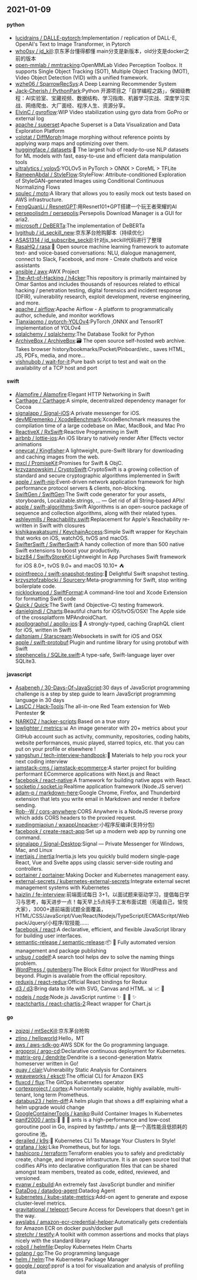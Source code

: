 ## 2021-01-09

#### python
* [lucidrains / DALLE-pytorch](https://github.com/lucidrains/DALLE-pytorch):Implementation / replication of DALL-E, OpenAI's Text to Image Transformer, in Pytorch
* [who0sy / jd_kill](https://github.com/who0sy/jd_kill):京东茅台懂得都懂 main分支是新版本，old分支是docker之前的版本
* [open-mmlab / mmtracking](https://github.com/open-mmlab/mmtracking):OpenMMLab Video Perception Toolbox. It supports Single Object Tracking (SOT), Multiple Object Tracking (MOT), Video Object Detection (VID) with a unified framework.
* [wzhe06 / SparrowRecSys](https://github.com/wzhe06/SparrowRecSys):A Deep Learning Recommender System
* [Jack-Cherish / PythonPark](https://github.com/Jack-Cherish/PythonPark):Python 开源项目之「自学编程之路」，保姆级教程：AI实验室、宝藏视频、数据结构、学习指南、机器学习实战、深度学习实战、网络爬虫、大厂面经、程序人生、资源分享。
* [ElvinC / gyroflow](https://github.com/ElvinC/gyroflow):WIP Video stabilization using gyro data from GoPro or external log
* [apache / superset](https://github.com/apache/superset):Apache Superset is a Data Visualization and Data Exploration Platform
* [volotat / DiffMorph](https://github.com/volotat/DiffMorph):Image morphing without reference points by applying warp maps and optimizing over them.
* [huggingface / datasets](https://github.com/huggingface/datasets):🤗
The largest hub of ready-to-use NLP datasets for ML models with fast, easy-to-use and efficient data manipulation tools
* [ultralytics / yolov5](https://github.com/ultralytics/yolov5):YOLOv5 in PyTorch > ONNX > CoreML > TFLite
* [RameenAbdal / StyleFlow](https://github.com/RameenAbdal/StyleFlow):StyleFlow: Attribute-conditioned Exploration of StyleGAN-generated Images using Conditional Continuous Normalizing Flows
* [spulec / moto](https://github.com/spulec/moto):A library that allows you to easily mock out tests based on AWS infrastructure.
* [FengQuanLi / ResnetGPT](https://github.com/FengQuanLi/ResnetGPT):用Resnet101+GPT搭建一个玩王者荣耀的AI
* [persepolisdm / persepolis](https://github.com/persepolisdm/persepolis):Persepolis Download Manager is a GUI for aria2.
* [microsoft / DeBERTa](https://github.com/microsoft/DeBERTa):The implementation of DeBERTa
* [lvgithub / jd_seckill_new](https://github.com/lvgithub/jd_seckill_new):京东茅台抢购脚本（持续优化）
* [ASAS1314 / jd_subscribe_seckill](https://github.com/ASAS1314/jd_subscribe_seckill):针对js_seckill代码进行了整理
* [RasaHQ / rasa](https://github.com/RasaHQ/rasa):💬
Open source machine learning framework to automate text- and voice-based conversations: NLU, dialogue management, connect to Slack, Facebook, and more - Create chatbots and voice assistants
* [ansible / awx](https://github.com/ansible/awx):AWX Project
* [The-Art-of-Hacking / h4cker](https://github.com/The-Art-of-Hacking/h4cker):This repository is primarily maintained by Omar Santos and includes thousands of resources related to ethical hacking / penetration testing, digital forensics and incident response (DFIR), vulnerability research, exploit development, reverse engineering, and more.
* [apache / airflow](https://github.com/apache/airflow):Apache Airflow - A platform to programmatically author, schedule, and monitor workflows
* [Tianxiaomo / pytorch-YOLOv4](https://github.com/Tianxiaomo/pytorch-YOLOv4):PyTorch ,ONNX and TensorRT implementation of YOLOv4
* [sqlalchemy / sqlalchemy](https://github.com/sqlalchemy/sqlalchemy):The Database Toolkit for Python
* [ArchiveBox / ArchiveBox](https://github.com/ArchiveBox/ArchiveBox):🗃
The open source self-hosted web archive. Takes browser history/bookmarks/Pocket/Pinboard/etc., saves HTML, JS, PDFs, media, and more...
* [vishnubob / wait-for-it](https://github.com/vishnubob/wait-for-it):Pure bash script to test and wait on the availability of a TCP host and port

#### swift
* [Alamofire / Alamofire](https://github.com/Alamofire/Alamofire):Elegant HTTP Networking in Swift
* [Carthage / Carthage](https://github.com/Carthage/Carthage):A simple, decentralized dependency manager for Cocoa
* [signalapp / Signal-iOS](https://github.com/signalapp/Signal-iOS):A private messenger for iOS.
* [devMEremenko / XcodeBenchmark](https://github.com/devMEremenko/XcodeBenchmark):XcodeBenchmark measures the compilation time of a large codebase on iMac, MacBook, and Mac Pro
* [ReactiveX / RxSwift](https://github.com/ReactiveX/RxSwift):Reactive Programming in Swift
* [airbnb / lottie-ios](https://github.com/airbnb/lottie-ios):An iOS library to natively render After Effects vector animations
* [onevcat / Kingfisher](https://github.com/onevcat/Kingfisher):A lightweight, pure-Swift library for downloading and caching images from the web.
* [mxcl / PromiseKit](https://github.com/mxcl/PromiseKit):Promises for Swift & ObjC.
* [krzyzanowskim / CryptoSwift](https://github.com/krzyzanowskim/CryptoSwift):CryptoSwift is a growing collection of standard and secure cryptographic algorithms implemented in Swift
* [apple / swift-nio](https://github.com/apple/swift-nio):Event-driven network application framework for high performance protocol servers & clients, non-blocking.
* [SwiftGen / SwiftGen](https://github.com/SwiftGen/SwiftGen):The Swift code generator for your assets, storyboards, Localizable.strings, … — Get rid of all String-based APIs!
* [apple / swift-algorithms](https://github.com/apple/swift-algorithms):Swift Algorithms is an open-source package of sequence and collection algorithms, along with their related types.
* [ashleymills / Reachability.swift](https://github.com/ashleymills/Reachability.swift):Replacement for Apple's Reachability re-written in Swift with closures
* [kishikawakatsumi / KeychainAccess](https://github.com/kishikawakatsumi/KeychainAccess):Simple Swift wrapper for Keychain that works on iOS, watchOS, tvOS and macOS.
* [SwifterSwift / SwifterSwift](https://github.com/SwifterSwift/SwifterSwift):A handy collection of more than 500 native Swift extensions to boost your productivity.
* [bizz84 / SwiftyStoreKit](https://github.com/bizz84/SwiftyStoreKit):Lightweight In App Purchases Swift framework for iOS 8.0+, tvOS 9.0+ and macOS 10.10+
⛺
* [pointfreeco / swift-snapshot-testing](https://github.com/pointfreeco/swift-snapshot-testing):📸
Delightful Swift snapshot testing.
* [krzysztofzablocki / Sourcery](https://github.com/krzysztofzablocki/Sourcery):Meta-programming for Swift, stop writing boilerplate code.
* [nicklockwood / SwiftFormat](https://github.com/nicklockwood/SwiftFormat):A command-line tool and Xcode Extension for formatting Swift code
* [Quick / Quick](https://github.com/Quick/Quick):The Swift (and Objective-C) testing framework.
* [danielgindi / Charts](https://github.com/danielgindi/Charts):Beautiful charts for iOS/tvOS/OSX! The Apple side of the crossplatform MPAndroidChart.
* [apollographql / apollo-ios](https://github.com/apollographql/apollo-ios):📱
A strongly-typed, caching GraphQL client for iOS, written in Swift
* [daltoniam / Starscream](https://github.com/daltoniam/Starscream):Websockets in swift for iOS and OSX
* [apple / swift-protobuf](https://github.com/apple/swift-protobuf):Plugin and runtime library for using protobuf with Swift
* [stephencelis / SQLite.swift](https://github.com/stephencelis/SQLite.swift):A type-safe, Swift-language layer over SQLite3.

#### javascript
* [Asabeneh / 30-Days-Of-JavaScript](https://github.com/Asabeneh/30-Days-Of-JavaScript):30 days of JavaScript programming challenge is a step by step guide to learn JavaScript programming language in 30 days
* [LasCC / Hack-Tools](https://github.com/LasCC/Hack-Tools):The all-in-one Red Team extension for Web Pentester
🛠
* [NARKOZ / hacker-scripts](https://github.com/NARKOZ/hacker-scripts):Based on a true story
* [lowlighter / metrics](https://github.com/lowlighter/metrics):📊
An image generator with 20+ metrics about your GitHub account such as activity, community, repositories, coding habits, website performances, music played, starred topics, etc. that you can put on your profile or elsewhere !
* [yangshun / tech-interview-handbook](https://github.com/yangshun/tech-interview-handbook):💯
Materials to help you rock your next coding interview
* [jamstack-cms / jamstack-ecommerce](https://github.com/jamstack-cms/jamstack-ecommerce):A starter project for building performant ECommerce applications with Next.js and React
* [facebook / react-native](https://github.com/facebook/react-native):A framework for building native apps with React.
* [socketio / socket.io](https://github.com/socketio/socket.io):Realtime application framework (Node.JS server)
* [adam-p / markdown-here](https://github.com/adam-p/markdown-here):Google Chrome, Firefox, and Thunderbird extension that lets you write email in Markdown and render it before sending.
* [Rob--W / cors-anywhere](https://github.com/Rob--W/cors-anywhere):CORS Anywhere is a NodeJS reverse proxy which adds CORS headers to the proxied request.
* [xuedingmiaojun / wxappUnpacker](https://github.com/xuedingmiaojun/wxappUnpacker):小程序反编译(支持分包)
* [facebook / create-react-app](https://github.com/facebook/create-react-app):Set up a modern web app by running one command.
* [signalapp / Signal-Desktop](https://github.com/signalapp/Signal-Desktop):Signal — Private Messenger for Windows, Mac, and Linux
* [inertiajs / inertia](https://github.com/inertiajs/inertia):Inertia.js lets you quickly build modern single-page React, Vue and Svelte apps using classic server-side routing and controllers.
* [portainer / portainer](https://github.com/portainer/portainer):Making Docker and Kubernetes management easy.
* [external-secrets / kubernetes-external-secrets](https://github.com/external-secrets/kubernetes-external-secrets):Integrate external secret management systems with Kubernetes
* [haizlin / fe-interview](https://github.com/haizlin/fe-interview):前端面试每日 3+1，以面试题来驱动学习，提倡每日学习与思考，每天进步一点！每天早上5点纯手工发布面试题（死磕自己，愉悦大家），3000+道前端面试题全面覆盖，HTML/CSS/JavaScript/Vue/React/Nodejs/TypeScript/ECMAScritpt/Webpack/Jquery/小程序/软技能……
* [facebook / react](https://github.com/facebook/react):A declarative, efficient, and flexible JavaScript library for building user interfaces.
* [semantic-release / semantic-release](https://github.com/semantic-release/semantic-release):📦
🚀
Fully automated version management and package publishing
* [unbug / codelf](https://github.com/unbug/codelf):A search tool helps dev to solve the naming things problem.
* [WordPress / gutenberg](https://github.com/WordPress/gutenberg):The Block Editor project for WordPress and beyond. Plugin is available from the official repository.
* [reduxjs / react-redux](https://github.com/reduxjs/react-redux):Official React bindings for Redux
* [d3 / d3](https://github.com/d3/d3):Bring data to life with SVG, Canvas and HTML.
📊
📈
🎉
* [nodejs / node](https://github.com/nodejs/node):Node.js JavaScript runtime
✨
🐢
🚀
✨
* [reactchartjs / react-chartjs-2](https://github.com/reactchartjs/react-chartjs-2):React wrapper for Chart.js

#### go
* [zqjzqj / mtSecKill](https://github.com/zqjzqj/mtSecKill):京东茅台抢购
* [ztino / helloworld](https://github.com/ztino/helloworld):Hello，MT
* [aws / aws-sdk-go](https://github.com/aws/aws-sdk-go):AWS SDK for the Go programming language.
* [argoproj / argo-cd](https://github.com/argoproj/argo-cd):Declarative continuous deployment for Kubernetes.
* [matrix-org / dendrite](https://github.com/matrix-org/dendrite):Dendrite is a second-generation Matrix homeserver written in Go!
* [quay / clair](https://github.com/quay/clair):Vulnerability Static Analysis for Containers
* [weaveworks / eksctl](https://github.com/weaveworks/eksctl):The official CLI for Amazon EKS
* [fluxcd / flux](https://github.com/fluxcd/flux):The GitOps Kubernetes operator
* [cortexproject / cortex](https://github.com/cortexproject/cortex):A horizontally scalable, highly available, multi-tenant, long term Prometheus.
* [databus23 / helm-diff](https://github.com/databus23/helm-diff):A helm plugin that shows a diff explaining what a helm upgrade would change
* [GoogleContainerTools / kaniko](https://github.com/GoogleContainerTools/kaniko):Build Container Images In Kubernetes
* [panjf2000 / ants](https://github.com/panjf2000/ants):🐜
🐜
🐜
ants is a high-performance and low-cost goroutine pool in Go, inspired by fasthttp./ ants 是一个高性能且低损耗的 goroutine 池。
* [derailed / k9s](https://github.com/derailed/k9s):🐶
Kubernetes CLI To Manage Your Clusters In Style!
* [grafana / loki](https://github.com/grafana/loki):Like Prometheus, but for logs.
* [hashicorp / terraform](https://github.com/hashicorp/terraform):Terraform enables you to safely and predictably create, change, and improve infrastructure. It is an open source tool that codifies APIs into declarative configuration files that can be shared amongst team members, treated as code, edited, reviewed, and versioned.
* [evanw / esbuild](https://github.com/evanw/esbuild):An extremely fast JavaScript bundler and minifier
* [DataDog / datadog-agent](https://github.com/DataDog/datadog-agent):Datadog Agent
* [kubernetes / kube-state-metrics](https://github.com/kubernetes/kube-state-metrics):Add-on agent to generate and expose cluster-level metrics.
* [gravitational / teleport](https://github.com/gravitational/teleport):Secure Access for Developers that doesn't get in the way.
* [awslabs / amazon-ecr-credential-helper](https://github.com/awslabs/amazon-ecr-credential-helper):Automatically gets credentials for Amazon ECR on docker push/docker pull
* [stretchr / testify](https://github.com/stretchr/testify):A toolkit with common assertions and mocks that plays nicely with the standard library
* [roboll / helmfile](https://github.com/roboll/helmfile):Deploy Kubernetes Helm Charts
* [golang / go](https://github.com/golang/go):The Go programming language
* [helm / helm](https://github.com/helm/helm):The Kubernetes Package Manager
* [google / pprof](https://github.com/google/pprof):pprof is a tool for visualization and analysis of profiling data
